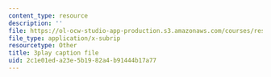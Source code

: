 ```yaml
---
content_type: resource
description: ''
file: https://ol-ocw-studio-app-production.s3.amazonaws.com/courses/res-6-012-introduction-to-probability-spring-2018/2c1e01eda23e5b1982a4b91444b17a77_G11r4Srh4u8.vtt
file_type: application/x-subrip
resourcetype: Other
title: 3play caption file
uid: 2c1e01ed-a23e-5b19-82a4-b91444b17a77
---
```

